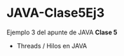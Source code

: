 # JAVA-Clase5Ej3

<p>Ejemplo 3 del apunte de JAVA <b>Clase 5</b> </p>
<ul>
  <li> Threads / Hilos en JAVA</li>
</ul>
